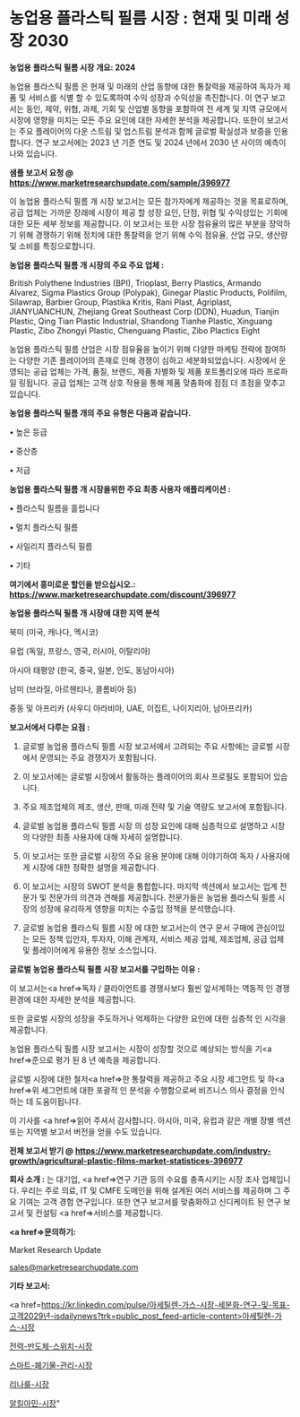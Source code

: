 # 농업용 플라스틱 필름 시장 : 현재 및 미래 성장 2030

<strong>농업용 플라스틱 필름 시장 개요: 2024</strong>

농업용 플라스틱 필름 은 현재 및 미래의 산업 동향에 대한 통찰력을 제공하여 독자가 제품 및 서비스를 식별 할 수 있도록하여 수익 성장과 수익성을 촉진합니다. 이 연구 보고서는 동인, 제약, 위협, 과제, 기회 및 산업별 동향을 포함하여 전 세계 및 지역 규모에서 시장에 영향을 미치는 모든 주요 요인에 대한 자세한 분석을 제공합니다. 또한이 보고서는 주요 플레이어의 다운 스트림 및 업스트림 분석과 함께 글로벌 확실성과 보증을 인용합니다. 연구 보고서에는 2023 년 기준 연도 및 2024 년에서 2030 년 사이의 예측이 나와 있습니다.



<strong>샘플 보고서 요청 @ <a href=https://www.marketresearchupdate.com/sample/396977>https://www.marketresearchupdate.com/sample/396977</a></strong>

이 농업용 플라스틱 필름 개 시장 보고서는 모든 참가자에게 제공하는 것을 목표로하며, 공급 업체는 가까운 장래에 시장이 제공 할 성장 요인, 단점, 위협 및 수익성있는 기회에 대한 모든 세부 정보를 제공합니다. 이 보고서는 또한 시장 점유율의 많은 부분을 장악하기 위해 경쟁하기 위해 정치에 대한 통찰력을 얻기 위해 수익 점유율, 산업 규모, 생산량 및 소비를 특징으로합니다.



<strong>농업용 플라스틱 필름 개 시장의 주요 주요 업체 :</strong>

British Polythene Industries (BPI), Trioplast, Berry Plastics, Armando Alvarez, Sigma Plastics Group (Polypak), Ginegar Plastic Products, Polifilm, Silawrap, Barbier Group, Plastika Kritis, Rani Plast, Agriplast, JIANYUANCHUN, Zhejiang Great Southeast Corp (DDN), Huadun, Tianjin Plastic, Qing Tian Plastic Industrial, Shandong Tianhe Plastic, Xinguang Plastic, Zibo Zhongyi Plastic, Chenguang Plastic, Zibo Plactics Eight

농업용 플라스틱 필름 산업은 시장 점유율을 높이기 위해 다양한 마케팅 전략에 참여하는 다양한 기존 플레이어의 존재로 인해 경쟁이 심하고 세분화되었습니다. 시장에서 운영되는 공급 업체는 가격, 품질, 브랜드, 제품 차별화 및 제품 포트폴리오에 따라 프로파일 링됩니다. 공급 업체는 고객 상호 작용을 통해 제품 맞춤화에 점점 더 초점을 맞추고 있습니다.



<strong>농업용 플라스틱 필름 개의 주요 유형은 다음과 같습니다.</strong>

• 높은 등급

• 중산층

• 저급



<strong>농업용 플라스틱 필름 개 시장을위한 주요 최종 사용자 애플리케이션 :</strong>

• 플라스틱 필름을 흘립니다

• 멀치 플라스틱 필름

• 사일리지 플라스틱 필름

• 기타



<strong>여기에서 흥미로운 할인을 받으십시오.: <a href=https://www.marketresearchupdate.com/discount/396977>https://www.marketresearchupdate.com/discount/396977</a></strong>



<strong>농업용 플라스틱 필름 개 시장에 대한 지역 분석</strong>

북미 (미국, 캐나다, 멕시코)

유럽 (독일, 프랑스, 영국, 러시아, 이탈리아)

아시아 태평양 (한국, 중국, 일본, 인도, 동남아시아)

남미 (브라질, 아르헨티나, 콜롬비아 등)

중동 및 아프리카 (사우디 아라비아, UAE, 이집트, 나이지리아, 남아프리카)



<strong>보고서에서 다루는 요점 :</strong>

1. 글로벌 농업용 플라스틱 필름 시장 보고서에서 고려되는 주요 사항에는 글로벌 시장에서 운영되는 주요 경쟁자가 포함됩니다.

2. 이 보고서에는 글로벌 시장에서 활동하는 플레이어의 회사 프로필도 포함되어 있습니다.

3. 주요 제조업체의 제조, 생산, 판매, 미래 전략 및 기술 역량도 보고서에 포함됩니다.

4. 글로벌 농업용 플라스틱 필름 시장 의 성장 요인에 대해 심층적으로 설명하고 시장의 다양한 최종 사용자에 대해 자세히 설명합니다.

5. 이 보고서는 또한 글로벌 시장의 주요 응용 분야에 대해 이야기하여 독자 / 사용자에게 시장에 대한 정확한 설명을 제공합니다.

6. 이 보고서는 시장의 SWOT 분석을 통합합니다. 마지막 섹션에서 보고서는 업계 전문가 및 전문가의 의견과 견해를 제공합니다. 전문가들은 농업용 플라스틱 필름 시장의 성장에 유리하게 영향을 미치는 수출입 정책을 분석했습니다.

7. 글로벌 농업용 플라스틱 필름 시장 에 대한 보고서는이 연구 문서 구매에 관심이있는 모든 정책 입안자, 투자자, 이해 관계자, 서비스 제공 업체, 제조업체, 공급 업체 및 플레이어에게 유용한 정보 소스입니다.



<strong>글로벌 농업용 플라스틱 필름 시장 보고서를 구입하는 이유 :</strong>

이 보고서는<a href=>독자 / 클</a>라이언트를 경쟁사보다 훨씬 앞서게하는 역동적 인 경쟁 환경에 대한 자세한 분석을 제공합니다.

또한 글로벌 시장의 성장을 주도하거나 억제하는 다양한 요인에 대한 심층적 인 시각을 제공합니다.

농업용 플라스틱 필름 시장 보고서는 시장이 성장할 것으로 예상되는 방식을 기<a href=>준으로</a> 평가 된 8 년 예측을 제공합니다.

글로벌 시장에 대한 철저<a href=>한 통찰력</a>을 제공하고 주요 시장 세그먼트 및 하<a href=>위 세그</a>먼트에 대한 포괄적 인 분석을 수행함으로써 비즈니스 의사 결정을 인식하는 데 도움이됩니다.

이 기사를 <a href=>읽어 주</a>셔서 감사합니다. 아시아, 미국, 유럽과 같은 개별 장별 섹션 또는 지역별 보고서 버전을 얻을 수도 있습니다.



<strong>전체 보고서 받기 @ <a href=https://www.marketresearchupdate.com/industry-growth/agricultural-plastic-films-market-statistices-396977>https://www.marketresearchupdate.com/industry-growth/agricultural-plastic-films-market-statistices-396977</a></strong>



<strong>회사 소개 :</strong>
는 대기업, <a href=>연구 기</a>관 등의 수요를 충족시키는 시장 조사 업체입니다. 우리는 주로 의료, IT 및 CMFE 도메인을 위해 설계된 여러 서비스를 제공하며 그 주요 기여는 고객 경험 연구입니다. 또한 연구 보고서를 맞춤화하고 신디케이트 된 연구 보고서 및 컨설팅 <a href=>서비</a>스를 제공합니다.



<strong><a href=>문의하기:</a></strong>

Market Research Update

sales@marketresearchupdate.com



<strong>기타 보고서:</strong>

<a href=https://kr.linkedin.com/pulse/아세틸렌-가스-시장-세분화-연구-및-목표-고객2029년-isdailynews?trk=public_post_feed-article-content>아세틸렌-가스-시장</a>

<a href=https://www.linkedin.com/pulse/전력-반도체-스위치-시장-규모-및-성장-2023-analytics-avenue-adventures-24-ana/>전력-반도체-스위치-시장</a>

<a href=https://www.linkedin.com/pulse/스마트-폐기물-관리-시장-규모-및-성장-2023-data-dive-diaries-24-analysis-njpaf/>스마트-폐기물-관리-시장</a>

<a href=https://www.linkedin.com/pulse/리나룰-시장-세분화-연구-및-목표-고객2029년-survey-savvy-insights-360-analysis-kakdf/>리나룰-시장</a>

<a href=https://www.linkedin.com/pulse/알킬아민-시장-규모-및-성장-2023-survey-spotlight-pro-24-analysis-lcn7c/>알킬아민-시장</a>"
